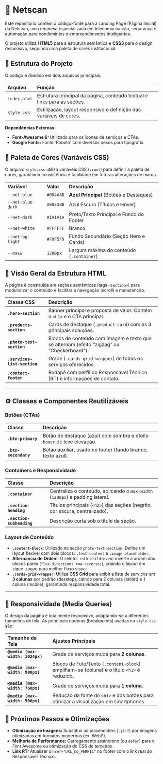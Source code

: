 # 🏢 Netscan 

Este repositório contém o código-fonte para a Landing Page (Página Inicial) da Netscan, uma empresa especializada em telecomunicação, segurança e automação para condomínios e empreendimentos inteligentes.

O projeto utiliza **HTML5** para a estrutura semântica e **CSS3** para o design responsivo, seguindo uma paleta de cores institucional.

## 📁 Estrutura do Projeto

O código é dividido em dois arquivos principais:

| Arquivo | Função |
| :--- | :--- |
| `index.html` | Estrutura principal da página, conteúdo textual e links para as seções. |
| `style.css` | Estilização, layout responsivo e definição das variáveis de cores. |

**Dependências Externas:**
* **Font-Awesome 6:** Utilizado para os ícones de serviços e CTAs.
* **Google Fonts:** Fonte 'Roboto' com diversos pesos para tipografia.

## 🎨 Paleta de Cores (Variáveis CSS)

O arquivo `style.css` utiliza variáveis CSS (`:root`) para definir a paleta de cores, garantindo consistência e facilidade em futuras alterações de marca.

| Variável | Valor | Descrição |
| :--- | :--- | :--- |
| `--net-blue` | `#004AAD` | **Azul Principal** (Botões e Destaques) |
| `--net-blue-dark` | `#003380` | Azul Escuro (Títulos e Hover) |
| `--net-dark` | `#1A1A1A` | Preto/Texto Principal e Fundo do Footer |
| `--net-white` | `#FFFFFF` | Branco |
| `--net-bg-light` | `#F0F5F9` | Fundo Secundário (Seção Hero e Cards) |
| `--maxw` | `1200px` | Largura máxima do conteúdo (`.container`) |

## 🧩 Visão Geral da Estrutura HTML

A página é construída em seções semânticas (tags `<section>`) para modularizar o conteúdo e facilitar a navegação (scroll) e manutenção.

| Classe CSS | Descrição |
| :--- | :--- |
| **`.hero-section`** | Banner principal e proposta de valor. Contém o `<h1>` e o CTA principal. |
| **`.products-section`** | Cards de destaque (`.product-card`) com as 3 principais soluções. |
| **`.photo-text-section`** | Blocos de conteúdo com imagem e texto que se alternam (efeito "zigzag" ou "Checkerboard"). |
| **`.services-list-section`** | Grade (`.cards-grid-wrapper`) de todos os serviços oferecidos. |
| **`.contact-footer`** | Rodapé com perfil do Responsável Técnico (RT) e informações de contato. |

---

## ⚙️ Classes e Componentes Reutilizáveis

### Botões (CTAs)

| Classe | Descrição |
| :--- | :--- |
| **`.btn-primary`** | Botão de destaque (azul) com sombra e efeito `hover` de leve elevação. |
| **`.btn-secondary`** | Botão auxiliar, usado no footer (fundo branco, texto azul). |

### Containers e Responsividade

| Classe | Descrição |
| :--- | :--- |
| **`.container`** | Centraliza o conteúdo, aplicando o `max-width` (`1200px`) e padding lateral. |
| **`.section-heading`** | Títulos principais (`<h2>`) das seções (negrito, cor escura, centralizado). |
| **`.section-subheading`** | Descrição curta sob o título da seção. |

### Layout de Conteúdo

* **`.content-block`**: Utilizado na seção `photo-text-section`. Define um layout flexível com dois blocos: `.text-content` e `.image-placeholder`.
* **Alternância de Ordem**: O seletor `:nth-child(even)` inverte a ordem dos blocos pares (`flex-direction: row-reverse;`), criando o layout em zigue-zague para melhor fluxo visual.
* **`.cards-grid-wrapper`**: Utiliza **CSS Grid** para exibir a lista de serviços em **3 colunas** por padrão (desktop), caindo para 2 colunas (tablet) e 1 coluna (mobile), garantindo responsividade total.

---

## 📱 Responsividade (Media Queries)

O design da página é totalmente responsivo, adaptando-se a diferentes tamanhos de tela. As principais quebras (breakpoints) usadas no `style.css` são:

| Tamanho da Tela | Ajustes Principais |
| :--- | :--- |
| **`@media (max-width: 1024px)`** | Grade de serviços muda para **2 colunas**. |
| **`@media (max-width: 900px)`** | Blocos de Foto/Texto (`.content-block`) empilham-se (coluna) e o título `<h1>` é reduzido. |
| **`@media (max-width: 768px)`** | Grade de serviços muda para **1 coluna**. |
| **`@media (max-width: 500px)`** | Redução da fonte do `<h1>` e dos botões para otimizar a visualização em smartphones. |

## 🔗 Próximos Passos e Otimizações

* **Otimização de Imagens:** Substituir os placeholders (`.jfif`) por imagens otimizadas em formatos modernos (ex: WebP).
* **Melhoria de Performance:** Carregamento assíncrono (ou `defer`) para o Font Awesome ou otimização do CSS de terceiros.
* **Link RT:** Atualizar o `href="URL_DO_PERFIL"` no footer com o link real do Responsável Técnico.
